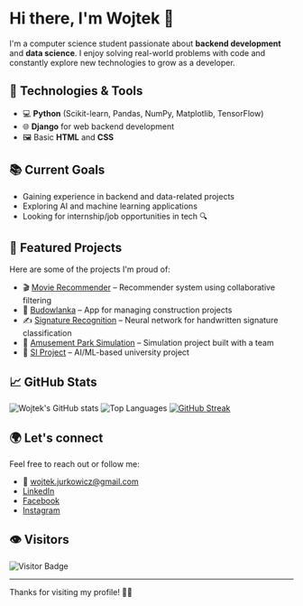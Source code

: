 # Hi there, I'm Wojtek 👋

I'm a computer science student passionate about **backend development** and **data science**. I enjoy solving real-world problems with code and constantly explore new technologies to grow as a developer.

## 🚀 Technologies & Tools
- 💻 **Python** (Scikit-learn, Pandas, NumPy, Matplotlib, TensorFlow)
- 🌐 **Django** for web backend development
- 🖼️ Basic **HTML** and **CSS**

## 📚 Current Goals
- Gaining experience in backend and data-related projects  
- Exploring AI and machine learning applications  
- Looking for internship/job opportunities in tech 🔍

## 🧠 Featured Projects
Here are some of the projects I'm proud of:

- 🎬 [Movie Recommender](https://github.com/wojtekjurkowicz/movie-recommender) – Recommender system using collaborative filtering
- 👷 [Budowlanka](https://github.com/wojtekjurkowicz/budowlanka) – App for managing construction projects
- ✍️ [Signature Recognition](https://github.com/wojtekjurkowicz/signature_recognition) – Neural network for handwritten signature classification
- 🎢 [Amusement Park Simulation](https://github.com/Jasion12304/Park-Rozrywki-) – Simulation project built with a team
- 🧠 [SI Project](https://github.com/Adajpg/si) – AI/ML-based university project

## 📈 GitHub Stats
![Wojtek's GitHub stats](https://github-readme-stats.vercel.app/api?username=wojtekjurkowicz&show_icons=true&theme=default)
![Top Languages](https://github-readme-stats.vercel.app/api/top-langs/?username=wojtekjurkowicz&layout=compact)
[![GitHub Streak](https://streak-stats.demolab.com?user=wojtekjurkowicz&theme=default)](https://git.io/streak-stats)

## 🌍 Let's connect
Feel free to reach out or follow me:

- 📧 wojtek.jurkowicz@gmail.com
- [LinkedIn](https://www.linkedin.com/in/wojciech-jurkowicz-208633316/)
- [Facebook](https://www.facebook.com/tojawojtek)
- [Instagram](https://www.instagram.com/wojtekjurkowicz/)

## 👁️ Visitors
![Visitor Badge](https://komarev.com/ghpvc/?username=wojtekjurkowicz&style=flat-square)

---

Thanks for visiting my profile! 👨‍💻
